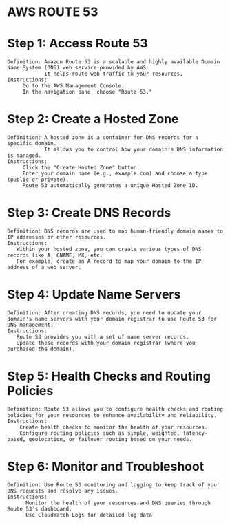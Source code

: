 # AWS ROUTE 53

# Step 1: Access Route 53
    Definition: Amazon Route 53 is a scalable and highly available Domain Name System (DNS) web service provided by AWS. 
                It helps route web traffic to your resources.
    Instructions:
         Go to the AWS Management Console.
         In the navigation pane, choose "Route 53."

# Step 2: Create a Hosted Zone
    Definition: A hosted zone is a container for DNS records for a specific domain. 
                It allows you to control how your domain's DNS information is managed.
    Instructions:
         Click the "Create Hosted Zone" button.
         Enter your domain name (e.g., example.com) and choose a type (public or private).
         Route 53 automatically generates a unique Hosted Zone ID.

# Step 3: Create DNS Records
    Definition: DNS records are used to map human-friendly domain names to IP addresses or other resources.
    Instructions:
       Within your hosted zone, you can create various types of DNS records like A, CNAME, MX, etc.
       For example, create an A record to map your domain to the IP address of a web server.

# Step 4: Update Name Servers
    Definition: After creating DNS records, you need to update your domain's name servers with your domain registrar to use Route 53 for DNS management.
    Instructions:
       Route 53 provides you with a set of name server records. 
       Update these records with your domain registrar (where you purchased the domain).

# Step 5: Health Checks and Routing Policies
    Definition: Route 53 allows you to configure health checks and routing policies for your resources to enhance availability and reliability.
    Instructions:
        Create health checks to monitor the health of your resources.
        Configure routing policies such as simple, weighted, latency-based, geolocation, or failover routing based on your needs.

# Step 6: Monitor and Troubleshoot
    Definition: Use Route 53 monitoring and logging to keep track of your DNS requests and resolve any issues.
    Instructions:
          Monitor the health of your resources and DNS queries through Route 53's dashboard.
          Use CloudWatch Logs for detailed log data
